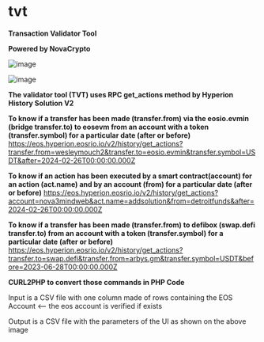 # tvt
**Transaction Validator Tool**

**Powered by NovaCrypto**

![image](https://github.com/novacryptoltd/tvt/assets/40249338/c1819596-94ae-40a3-8420-b8e3556c4b4e)

![image](https://github.com/novacryptoltd/tvt/assets/40249338/4887a6f5-2ea5-4d41-a346-6cc0cd04606d)


**The validator tool (TVT) uses RPC get_actions method by Hyperion History Solution V2**

**To know if a transfer has been made (transfer.from) via the eosio.evmin (bridge transfer.to) to eosevm from an account with a token (transfer.symbol) for a particular date (after or before)**
https://eos.hyperion.eosrio.io/v2/history/get_actions?transfer.from=wesleymouch2&transfer.to=eosio.evmin&transfer.symbol=USDT&after=2024-02-26T00:00:00.000Z

**To know if an action has been executed by a smart contract(account) for an action (act.name) and by an account (from) for a particular date (after or before)**
https://eos.hyperion.eosrio.io/v2/history/get_actions?account=nova3mindweb&act.name=addsolution&from=detroitfunds&after=2024-02-26T00:00:00.000Z

**To know if a transfer has been made (transfer.from) to defibox (swap.defi transfer.to) from an account with a token (transfer.symbol) for a particular date (after or before)**
https://eos.hyperion.eosrio.io/v2/history/get_actions?transfer.to=swap.defi&transfer.from=arbys.gm&transfer.symbol=USDT&before=2023-06-28T00:00:00.000Z

**CURL2PHP to convert those commands in PHP Code**

Input is a CSV file with one column made of rows containing the EOS Account  <-- the eos account is verified if exists

Output is a CSV file with the parameters of the UI as shown on the above image

